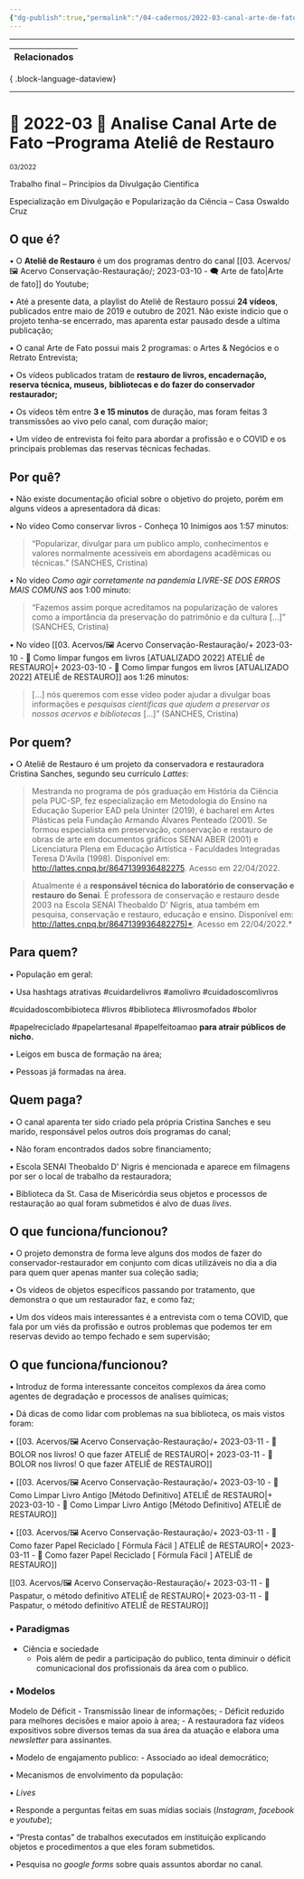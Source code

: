 ```yaml
---
{"dg-publish":true,"permalink":"/04-cadernos/2022-03-canal-arte-de-fato-programa-atelie-de-restauro/","tags":["🧠️/📝️/🌿️"],"created":"2023-03-14T17:54:18.030-03:00","updated":"2023-05-01T19:48:28.708-03:00"}
---
```






***
| Relacionados |
| ------------ |

{ .block-language-dataview}
***

# 🌿️ 2022-03 📝️ Analise Canal Arte de Fato –Programa Ateliê de Restauro
<small>03/2022</small>

Trabalho final – Princípios da Divulgação Cientifica

Especialização em Divulgação e Popularização da Ciência – Casa Oswaldo Cruz


## O que é?

• O **Ateliê de Restauro** é um dos programas dentro do canal [[03. Acervos/🖼️ Acervo Conservação-Restauração/; 2023-03-10 - 🗨️ Arte de fato\|Arte de fato]] do Youtube;

• Até a presente data, a playlist do Ateliê de Restauro possui **24 vídeos**, publicados entre maio de  2019 e outubro de 2021. Não existe indicio que o projeto tenha-se encerrado, mas aparenta estar pausado desde a ultima publicação;

• O canal Arte de Fato possui mais 2 programas: o Artes & Negócios e o Retrato Entrevista;

• Os vídeos publicados tratam de **restauro de livros, encadernação, reserva técnica, museus,** **bibliotecas e do fazer do conservador restaurador;**

• Os vídeos têm entre **3 e 15 minutos** de duração, mas foram feitas 3 transmissões ao vivo pelo canal, com duração maior;

• Um vídeo de entrevista foi feito para abordar a profissão e o COVID e os principais problemas das reservas técnicas fechadas.


## Por quê?

• Não existe documentação oficial sobre o objetivo do projeto, porém em alguns vídeos a apresentadora dá dicas:

• No vídeo Como conservar livros - Conheça 10 Inimigos aos 1:57 minutos:

>“Popularizar, divulgar para um publico amplo, conhecimentos e valores normalmente acessíveis em abordagens acadêmicas ou técnicas.” (SANCHES, Cristina)



• No vídeo *Como agir corretamente na pandemia LIVRE-SE DOS ERROS MAIS COMUNS* aos 1:00 minuto:

>“Fazemos assim porque acreditamos na popularização de valores como a importância da preservação do patrimônio e da cultura [...]” (SANCHES, Cristina)


• No vídeo [[03. Acervos/🖼️ Acervo Conservação-Restauração/+ 2023-03-10   -  🎥️ Como limpar fungos em livros [ATUALIZADO 2022]  ATELIÊ de RESTAURO\|+ 2023-03-10   -  🎥️ Como limpar fungos em livros [ATUALIZADO 2022]  ATELIÊ de RESTAURO]] aos 1:26 minutos:

>[...] nós queremos com esse vídeo poder ajudar a divulgar boas informações e *pesquisas cientificas que ajudem a preservar os nossos acervos e bibliotecas* [...]” (SANCHES, Cristina)

## Por quem?

• O Ateliê de Restauro é um projeto da conservadora e restauradora Cristina Sanches, segundo seu currículo *Lattes*:

>Mestranda no programa de pós graduação em História da Ciência pela PUC-SP, fez especialização em Metodologia do Ensino na Educação Superior EAD pela Uninter (2019), é  bacharel em Artes Plásticas pela Fundação Armando Álvares Penteado (2001). Se formou  especialista em preservação, conservação e restauro de obras de arte em documentos gráficos SENAI ABER (2001) e Licenciatura Plena em Educação Artística - Faculdades Integradas Teresa D'Avila (1998). Disponível em: <http://lattes.cnpq.br/8647139936482275>. Acesso em 22/04/2022.

>Atualmente é a **responsável técnica do laboratório de conservação e restauro do Senai**. É professora de conservação e restauro desde 2003 na Escola SENAI Theobaldo D' Nigris, atua também em pesquisa, conservação e restauro, educação e ensino. Disponível em: <http://lattes.cnpq.br/8647139936482275)*>. Acesso em 22/04/2022.*

## Para quem?

• População em geral:

• Usa hashtags atrativas #cuidardelivros #amolivro #cuidadoscomlivros

#cuidadoscombibioteca #livros #biblioteca #livrosmofados #bolor

#papelreciclado #papelartesanal #papelfeitoamao **para atrair públicos de nicho.**

• Leigos em busca de formação na área;

• Pessoas já formadas na área.


## Quem paga?

• O canal aparenta ter sido criado pela própria Cristina Sanches e seu marido, responsável pelos outros dois programas do canal;

• Não foram encontrados dados sobre financiamento;

• Escola SENAI Theobaldo D' Nigris é mencionada e aparece em filmagens por ser o local de trabalho da restauradora;

• Biblioteca da St. Casa de Misericórdia seus objetos e processos de restauração ao qual foram submetidos é alvo de duas *lives*.

## O que funciona/funcionou?

• O projeto demonstra de forma leve alguns dos modos de fazer do conservador-restaurador em conjunto com dicas utilizáveis no dia a dia para quem quer apenas manter sua coleção sadia;

• Os vídeos de objetos específicos passando por tratamento, que demonstra o que um restaurador faz, e como faz;

• Um dos vídeos mais interessantes é a entrevista com o tema COVID, que fala por um viés da profissão e outros problemas que podemos ter em reservas devido ao tempo fechado e sem supervisão;

## O que funciona/funcionou?

• Introduz de forma interessante conceitos complexos da área como agentes de degradação e processos de analises químicas;

• Dá dicas de como lidar com problemas na sua biblioteca, os mais vistos foram:

• [[03. Acervos/🖼️ Acervo Conservação-Restauração/+ 2023-03-11   -  🎥️ BOLOR nos livros! O que fazer  ATELIÊ de RESTAURO\|+ 2023-03-11   -  🎥️ BOLOR nos livros! O que fazer  ATELIÊ de RESTAURO]]

• [[03. Acervos/🖼️ Acervo Conservação-Restauração/+ 2023-03-10   -  🎥️ Como Limpar Livro Antigo [Método Definitivo]  ATELIÊ de RESTAURO\|+ 2023-03-10   -  🎥️ Como Limpar Livro Antigo [Método Definitivo]  ATELIÊ de RESTAURO]]

• [[03. Acervos/🖼️ Acervo Conservação-Restauração/+ 2023-03-11   -  🎥️ Como fazer Papel Reciclado [ Fórmula Fácil ]  ATELIÊ de RESTAURO\|+ 2023-03-11   -  🎥️ Como fazer Papel Reciclado [ Fórmula Fácil ]  ATELIÊ de RESTAURO]]

[[03. Acervos/🖼️ Acervo Conservação-Restauração/+ 2023-03-11   -  🎥️ Paspatur, o método definitivo  ATELIÊ de RESTAURO\|+ 2023-03-11   -  🎥️ Paspatur, o método definitivo  ATELIÊ de RESTAURO]]



### • Paradigmas

-  Ciência e sociedade 
	- Pois além de pedir a participação do publico, tenta diminuir o déficit comunicacional dos profissionais da área com o publico.

### • Modelos

 Modelo de Déficit 
	-  Transmissão linear de informações;
	- Déficit reduzido para melhores decisões e maior apoio à area;
	- A restauradora faz vídeos expositivos sobre diversos temas da sua área da atuação e elabora uma *newsletter* para assinantes.


• Modelo de engajamento publico:
		- Associado ao ideal democrático;

• Mecanismos de envolvimento da população:

• *Lives*

• Responde a perguntas feitas em suas mídias sociais (*Instagram*, *facebook* e *youtube*);

• “Presta contas” de trabalhos executados em instituição explicando objetos e procedimentos a que eles foram submetidos.

• Pesquisa no *google forms* sobre quais assuntos abordar no canal.

